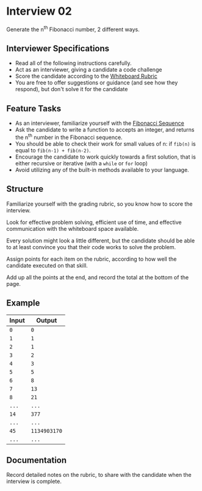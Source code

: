 # Interview 02

Generate the n<sup>th</sup> Fibonacci number, 2 different ways.

## Interviewer Specifications

- Read all of the following instructions carefully.
- Act as an interviewer, giving a candidate a code challenge
- Score the candidate according to the [Whiteboard Rubric](https://docs.google.com/spreadsheets/d/1scthkmARfzAFZrSYAp6LA2coOaoWUWbSzMbtIU4jcHw)
- You are free to offer suggestions or guidance (and see how they respond), but don't solve it for the candidate

## Feature Tasks

- As an interviewer, familiarize yourself with the [Fibonacci Sequence](https://www.mathsisfun.com/numbers/fibonacci-sequence.html)
- Ask the candidate to write a function to accepts an integer, and returns the n<sup>th</sup> number in the Fibonacci sequence.
- You should be able to check their work for small values of n: if `fib(n)` is equal to `fib(n-1) + fib(n-2)`.
- Encourage the candidate to work quickly towards a first solution, that is either recursive or iterative (with a `while` or `for` loop)
- Avoid utilizing any of the built-in methods available to your language.

## Structure

Familiarize yourself with the grading rubric, so you know how to score the interview.

Look for effective problem solving, efficient use of time, and effective communication with the whiteboard space available.

Every solution might look a little different, but the candidate should be able to at least convince you that their code works to solve the problem.

Assign points for each item on the rubric, according to how well the candidate executed on that skill.

Add up all the points at the end, and record the total at the bottom of the page.

## Example

| Input | Output       |
| ----- | ------------ |
| `0`   | `0`          |
| `1`   | `1`          |
| `2`   | `1`          |
| `3`   | `2`          |
| `4`   | `3`          |
| `5`   | `5`          |
| `6`   | `8`          |
| `7`   | `13`         |
| `8`   | `21`         |
| `...` | `...`        |
| `14`  | `377`        |
| `...` | `...`        |
| `45`  | `1134903170` |
| `...` | `...`        |

## Documentation

Record detailed notes on the rubric, to share with the candidate when the interview is complete.
